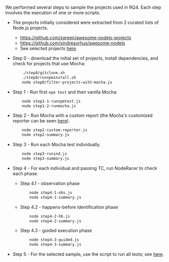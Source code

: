 We performed several steps to sample the projects used in RQ4. 
Each step involves the execution of one or more scripts.

- The projects initially considered were extracted from 2 curated lists of Node.js projects.
    - https://github.com/sqreen/awesome-nodejs-projects
    - https://github.com/sindresorhus/awesome-nodejs
    - See selected projects [here](/tests/experiments/exploratory/filtering/step0/list-projects.csv).

- Step 0 - download the initial set of projects, install dependencies, and check for projects that use Mocha:
    ```bash
        ./step0/gitclone.sh
        ./step0/runnpminstall.sh
        node step0/filter-projects-with-mocha.js
    ```

- Step 1 - Run first `npm test` and then vanilla Mocha:
    ```bash
        node step1-1-runnpmtest.js
        node step1-2-runmocha.js
    ```

- Step 2 - Run Mocha with a custom report (the Mocha's customized reporter can be seen [here](/tests/experiments/exploratory/filtering/mochaReporter.js)).
    ```bash
        node step2-custom-reporter.js
        node step2-summary.js
    ```
    
- Step 3 - Run each Mocha test individually.
    ```bash
        node step3-runind.js
        node step3-summary.js
    ```

- Step 4 - For each individual and passing TC, run NodeRacer to check each phase.
    - Step 4.1 - observation phase
        ```bash
            node step4-1-obs.js
            node step4-1-summary.js
        ```
        
    - Step 4.2 - happens-before identification phase
        ```bash
            node step4-2-hb.js
            node step4-2-summary.js
        ```

    - Step 4.3 - guided execution phase
        ```bash
            node step4-3-guided.js
            node step4-3-summary.js
        ```

- Step 5 - For the selected sample, use the script to run all tests; see [here](/tests/experiments/exploratory/all-tests).